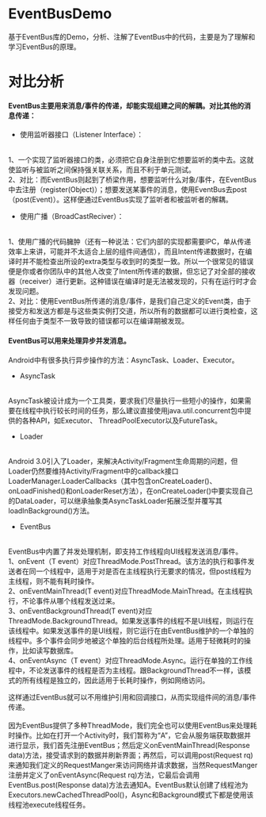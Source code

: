 # EventBusDemo
基于EventBus库的Demo，分析、注解了EventBus中的代码，主要是为了理解和学习EventBus的原理。

# 对比分析

#### EventBus主要用来消息/事件的传递，却能实现组建之间的解耦。对比其他的消息传递：

- 使用监听器接口（Listener Interface）：
<br/>
1、一个实现了监听器接口的类，必须把它自身注册到它想要监听的类中去。这就使监听与被监听之间保持强关联关系，而且不利于单元测试。
<br/>
2、对比：而EventBus则起到了桥梁作用，想要监听什么对象/事件，在EventBus中去注册（register(Object)）；想要发送某事件的消息，使用EventBus去post（post(Event)）。这样便通过EventBus实现了监听者和被监听者的解耦。

- 使用广播（BroadCastReciver）：
<br/>
1、使用广播的代码臃肿（还有一种说法：它们内部的实现都需要IPC，单从传递效率上来讲，可能并不太适合上层的组件间通信），而且Intent传递数据时，在编译时并不能检查出所设的extra类型与收到时的类型一致。所以一个很常见的错误便是你或者你团队中的其他人改变了Intent所传递的数据，但忘记了对全部的接收器（receiver）进行更新。这种错误在编译时是无法被发现的，只有在运行时才会发现问题。
<br/>
2、对比：使用EventBus所传递的消息/事件，是我们自己定义的Event类，由于接受方和发送方都是与这些类实例打交道，所以所有的数据都可以进行类检查，这样任何由于类型不一致导致的错误都可以在编译期被发现。

#### EventBus可以用来处理异步并发消息。
Android中有很多执行异步操作的方法：AsyncTask、Loader、Executor。

- AsyncTask
<br/>
AsyncTask被设计成为一个工具类，要求我们尽量执行一些短小的操作，如果需要在线程中执行较长时间的任务，那么建议直接使用java.util.concurrent包中提供的各种API，如Executor、 ThreadPoolExecutor以及FutureTask。

- Loader
<br/>
Android 3.0引入了Loader，来解决Activity/Fragment生命周期的问题，但Loader仍然要维持Activity/Fragment中的callback接口LoaderManager.LoaderCallbacks（其中包含onCreateLoader()、onLoadFinished()和onLoaderReset方法），在onCreateLoader()中要实现自己的DataLoader，可以继承抽象类AsyncTaskLoader<T>拓展泛型并覆写其loadInBackground()方法。

- EventBus
<br/>
EventBus中内置了并发处理机制，即支持工作线程向UI线程发送消息/事件。
<br/>
1、onEvent（T event）对应ThreadMode.PostThread。该方法的执行和事件发送者在同一个线程中，适用于对是否在主线程执行无要求的情况，但post线程为主线程，则不能有耗时操作。
<br/>
2、onEventMainThread(T event)对应ThreadMode.MainThread。在主线程执行，不论事件从哪个线程发送过来。
<br/>
3、onEventBackgroundThread(T event)对应ThreadMode.BackgroundThread。如果发送事件的线程不是UI线程，则运行在该线程中。如果发送事件的是UI线程，则它运行在由EventBus维护的一个单独的线程中。多个事件会同步地被这个单独的后台线程所处理。适用于轻微耗时的操作，比如读写数据库。
<br/>
4、onEventAsync（T event）对应ThreadMode.Async。运行在单独的工作线程中，不论发送事件的线程是否为主线程。跟BackgroundThread不一样，该模式的所有线程是独立的，因此适用于长耗时操作，例如网络访问。
<br/>

这样通过EventBus就可以不用维护引用和回调接口，从而实现组件间的消息/事件传递。
<br/>
<br/>
因为EventBus提供了多种ThreadMode，我们完全也可以使用EventBus来处理耗时操作。比如在打开一个Activity时，我们暂称为“A”，它会从服务端获取数据并进行显示，我们首先注册EventBus；然后定义onEventMainThread(Response data)方法，接受请求到的数据并刷新界面；再然后，可以调用post(Request rq)来通知我们定义的RequestManger来访问网络并请求数据，当然RequestManger注册并定义了onEventAsync(Request rq)方法，它最后会调用EventBus.post(Response data)方法去通知A。EventBus默认创建了线程池为Executors.newCachedThreadPool()，Async和Background模式下都是使用该线程池execute线程任务。
